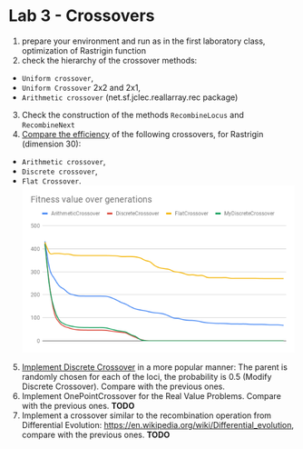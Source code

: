 # Lab 3 - Crossovers

1. prepare your environment and run as in the first laboratory class, optimization of Rastrigin function 
2. check the hierarchy of the crossover methods: 
  - `Uniform crossover`, 
  - `Uniform Crossover` 2x2 and 2x1, 
  - `Arithmetic crossover` (net.sf.jclec.reallarray.rec package) 
3. Check the construction of the methods `RecombineLocus` and `RecombineNext` 
4. [Compare the efficiency](data.xlsx) of the following crossovers, for Rastrigin (dimension 30):
  - `Arithmetic crossover`,
  - `Discrete crossover`, 
  - `Flat Crossover`.
![](fvog.png)  
5. [Implement Discrete Crossover](MyDiscreteCrossover.java) in a more popular manner: The parent is randomly chosen for each of the loci, the probability is 0.5 (Modify Discrete Crossover). Compare with the previous ones. 
6. Implement OnePointCrossover for the Real Value Problems. Compare with the previous ones. **TODO**
7. Implement a crossover similar to the recombination operation from Differential Evolution: <https://en.wikipedia.org/wiki/Differential_evolution>, compare with the previous ones. **TODO**
